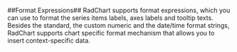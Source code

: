 ##Format Expressions##
RadChart supports format expressions, which you can use to format the series items labels, axes labels and tooltip texts. Besides the standard, the custom numeric and the date/time format strings, RadChart supports chart specific format mechanism that allows you to insert context-specific data. 